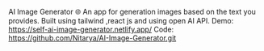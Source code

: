 AI Image Generator
🌐 An app for generation images based on the text you provides.
Built using tailwind ,react js and using open AI API.
Demo: https://self-ai-image-generator.netlify.app/
Code: https://github.com/Nitarya/AI-Image-Generator.git
